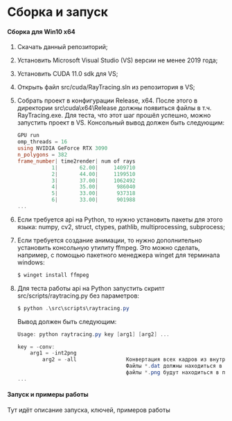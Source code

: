 # Сборка и запуск 

#### Сборка для Win10 x64

1. Скачать данный репозиторий;

2. Установить Microsoft Visual Studio (VS) версии не менее 2019 года;

3. Установить CUDA 11.0 sdk для VS;

4. Открыть файл src/cuda/RayTracing.sln из репозитория в VS;

5. Собрать проект в конфигурации Release, x64. После этого в директории src\cuda\x64\Release должны появиться файлы в т.ч. RayTracing.exe. Для теста, что этот шаг прошёл успешно, можно запустить проект в VS. Консольный вывод должен быть следующим:

   ```powershell
   GPU run
   omp_threads = 16
   using NVIDIA GeForce RTX 3090
   n_polygons = 382
   frame_number| time2render| num of rays
              1|       62.00|     1409710
              2|       44.00|     1199510
              3|       37.00|     1062492
              4|       35.00|      986040
              5|       33.00|      937318
              6|       33.00|      901988
   ...
   ```

6. Если требуется api на Python, то нужно установить пакеты для этого языка: numpy, cv2, struct, ctypes, pathlib, multiprocessing, subprocess;

7. Если требуется создание анимации, то нужно дополнительно установить консольную утилиту ffmpeg. Это можно сделать, например, с помощью пакетного менеджера winget для терминала windows:

   ```powershell
   $ winget install ffmpeg
   ```

8. Для теста работы api на Python запустить скрипт src/scripts/raytracing.py без параметров:

   ```powershell
   $ python .\src\scripts\raytracing.py
   ```

   Вывод должен быть следующим:

   ```powershell
   Usage: python raytracing.py key [arg1] [arg2] ...
   
   key = -conv:
       arg1 = -int2png
           arg2 = -all                Конвертация всех кадров из внутреннего формата *.dat в формат *.png.
                                      Файлы *.dat должны находиться в папке cuda/frames_dat, выходные
                                      файлы *.png будут находиться в папке cuda/frames_png
   ...
   ```

#### Запуск и примеры работы

Тут идёт описание запуска, ключей, примеров работы
